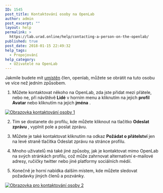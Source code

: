 ```yaml
---
ID: 1545
post_title: Kontaktování osoby na OpenLab
author: admin
post_excerpt: ""
layout: help
permalink: >
  https://lab.urad.online/help/contacting-a-person-on-the-openlab/
published: true
post_date: 2018-01-15 22:49:32
help_tags:
  - Propojování
help_category:
  - Uživatelé na OpenLab
---
```

Jakmile budete mít <a title="Hledání lidí na OpenLab" href="https://lab.urad.online/help/finding-people-on-the-openlab/">umístěn</a> člen, openlab, můžete se obrátit na tuto osobu ve více než jedním způsobem.

1. Můžete kontaktovat někoho na OpenLab, zda jste přidat mezi přátele, nebo ne, při návštěvě <strong>Lidé</strong> v horním menu a kliknutím na jejich <strong>profil Avatar</strong> nebo kliknutím na jejich <strong>jména</strong> .

<a href="https://lab.urad.online/wp-content/uploads/2012/09/contacting_a_person_on_the_openlab1.png"><img class="alignnone wp-image-36870 size-full" src="https://openlab.citytech.cuny.edu/wp-content/uploads/2012/09/contacting_a_person_on_the_openlab1.png" alt="Obrazovka kontaktování osoby 1" /></a>

2. Tím se dostanete do profilu, kde můžete kliknout na tlačítko <strong>Odeslat zprávu</strong> , vyplnit pole a poslat zprávu.

3. Můžete je také kontaktovat kliknutím na odkaz <strong>Požádat o přátelství</strong> jen na levé straně tlačítka Odeslat zprávu na stránce profilu.

4. Mnoho uživatelů má také jiné způsoby, jak je kontaktovat mimo OpenLab na svých stránkách profilu, což může zahrnovat alternativní e-mailové adresy, ručičky twitter nebo jiné platformy sociálních médií.

5. Konečně je horní nabídka dalším místem, kde můžete sledovat požadavky jiných členů a pozvánky.

<a href="https://lab.urad.online/wp-content/uploads/2012/09/contacting_a_person_on_the_openlab2.png"><img class="alignnone wp-image-36871 size-full" title="Kontaktování_2" src="https://openlab.citytech.cuny.edu/wp-content/uploads/2012/09/contacting_a_person_on_the_openlab2.png" alt="Obrazovka pro kontaktování osoby 2" /></a>